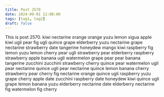 ```yaml
---
title: Post 2570
date: 2024-09-01 12:00:00
tags: [tag1, tag2]
draft: false
---
```

This is post 2570.
kiwi
nectarine
orange
orange
yuzu
lemon
xigua
apple
kiwi
ugli
pear
fig
ugli
quince
grape
elderberry
yuzu
nectarine
grape
nectarine
strawberry
date
tangerine
honeydew
mango
kiwi
raspberry
fig
lemon
yuzu
lemon
cherry
pear
ugli
strawberry
pear
elderberry
raspberry
strawberry
apple
banana
ugli
watermelon
grape
pear
pear
banana
tangerine
zucchini
zucchini
strawberry
cherry
quince
pear
watermelon
ugli
pear
nectarine
quince
ugli
pear
nectarine
quince
lemon
banana
cherry
strawberry
pear
cherry
fig
nectarine
orange
quince
ugli
raspberry
yuzu
grape
cherry
apple
date
zucchini
raspberry
date
honeydew
kiwi
quince
ugli
grape
lemon
banana
yuzu
elderberry
nectarine
date
elderberry
nectarine
fig
watermelon
fig
cherry
